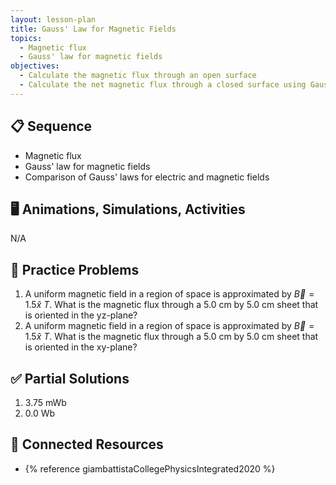 ```yaml
---
layout: lesson-plan
title: Gauss' Law for Magnetic Fields
topics:
  - Magnetic flux
  - Gauss' law for magnetic fields
objectives:
  - Calculate the magnetic flux through an open surface
  - Calculate the net magnetic flux through a closed surface using Gauss' law for magnetic fields
---
```


## 📋 Sequence

* Magnetic flux
* Gauss' law for magnetic fields
* Comparison of Gauss' laws for electric and magnetic fields

## 🖥️ Animations, Simulations, Activities

N/A

## 📝 Practice Problems

1. A uniform magnetic field in a region of space is approximated by $\vec{B} = 1.5 \hat{x} \: T$. What is the magnetic flux through a 5.0 cm by 5.0 cm sheet that is oriented in the yz-plane?
2. A uniform magnetic field in a region of space is approximated by $\vec{B} = 1.5 \hat{x} \: T$. What is the magnetic flux through a 5.0 cm by 5.0 cm sheet that is oriented in the xy-plane?

## ✅ Partial Solutions

1. 3.75 mWb
2. 0.0 Wb

## 📘 Connected Resources

* {% reference giambattistaCollegePhysicsIntegrated2020 %}
